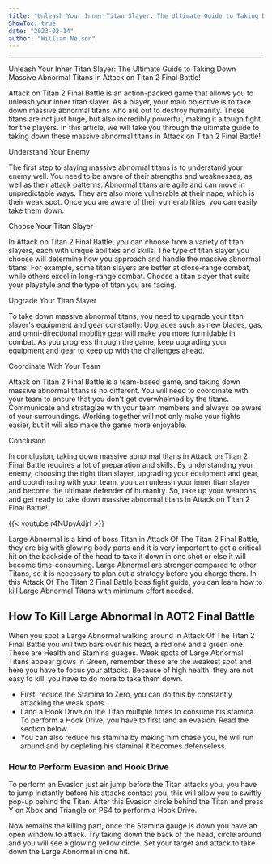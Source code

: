 ```yaml
---
title: "Unleash Your Inner Titan Slayer: The Ultimate Guide to Taking Down Massive Abnormal Titans in Attack on Titan 2 Final Battle!"
ShowToc: true 
date: "2023-02-14"
author: "William Nelson"
---
```

*****
Unleash Your Inner Titan Slayer: The Ultimate Guide to Taking Down Massive Abnormal Titans in Attack on Titan 2 Final Battle!

Attack on Titan 2 Final Battle is an action-packed game that allows you to unleash your inner titan slayer. As a player, your main objective is to take down massive abnormal titans who are out to destroy humanity. These titans are not just huge, but also incredibly powerful, making it a tough fight for the players. In this article, we will take you through the ultimate guide to taking down these massive abnormal titans in Attack on Titan 2 Final Battle!

Understand Your Enemy

The first step to slaying massive abnormal titans is to understand your enemy well. You need to be aware of their strengths and weaknesses, as well as their attack patterns. Abnormal titans are agile and can move in unpredictable ways. They are also more vulnerable at their nape, which is their weak spot. Once you are aware of their vulnerabilities, you can easily take them down.

Choose Your Titan Slayer

In Attack on Titan 2 Final Battle, you can choose from a variety of titan slayers, each with unique abilities and skills. The type of titan slayer you choose will determine how you approach and handle the massive abnormal titans. For example, some titan slayers are better at close-range combat, while others excel in long-range combat. Choose a titan slayer that suits your playstyle and the type of titan you are facing.

Upgrade Your Titan Slayer

To take down massive abnormal titans, you need to upgrade your titan slayer's equipment and gear constantly. Upgrades such as new blades, gas, and omni-directional mobility gear will make you more formidable in combat. As you progress through the game, keep upgrading your equipment and gear to keep up with the challenges ahead.

Coordinate With Your Team

Attack on Titan 2 Final Battle is a team-based game, and taking down massive abnormal titans is no different. You will need to coordinate with your team to ensure that you don't get overwhelmed by the titans. Communicate and strategize with your team members and always be aware of your surroundings. Working together will not only make your fights easier, but it will also make the game more enjoyable.

Conclusion

In conclusion, taking down massive abnormal titans in Attack on Titan 2 Final Battle requires a lot of preparation and skills. By understanding your enemy, choosing the right titan slayer, upgrading your equipment and gear, and coordinating with your team, you can unleash your inner titan slayer and become the ultimate defender of humanity. So, take up your weapons, and get ready to take down massive abnormal titans in Attack on Titan 2 Final Battle!

{{< youtube r4NUpyAdjrI >}} 



Large Abnormal is a kind of boss Titan in Attack Of The Titan 2 Final Battle, they are big with glowing body parts and it is very important to get a critical hit on the backside of the head to take it down in one shot or else it will become time-consuming. Large Abnormal are stronger compared to other Titans, so it is necessary to plan out a strategy before you charge them. In this Attack Of The Titan 2 Final Battle boss fight guide, you can learn how to kill Large Abnormal Titans with minimum effort needed.
 
## How To Kill Large Abnormal In AOT2 Final Battle
 
When you spot a Large Abnormal walking around in Attack Of The Titan 2 Final Battle you will two bars over his head, a red one and a green one. These are Health and Stamina guages. Weak spots of Large Abnormal Titans appear glows in Green, remember these are the weakest spot and here you have to focus your attacks. Because of high health, they are not easy to kill, you have to do more to take them down.
 
- First, reduce the Stamina to Zero, you can do this by constantly attacking the weak spots.
 - Land a Hook Drive on the Titan multiple times to consume his stamina. To perform a Hook Drive, you have to first land an evasion. Read the section below.
 - You can also reduce his stamina by making him chase you, he will run around and by depleting his staminal it becomes defenseless.

 
### How to Perform Evasion and Hook Drive
 
To perform an Evasion just air jump before the Titan attacks you, you have to jump instantly before his attacks contact you, this will allow you to swiftly pop-up behind the Titan. After this Evasion circle behind the Titan and press Y on Xbox and Triangle on PS4 to perform a Hook Drive.
 
Now remains the killing part, once the Stamina gauge is down you have an open window to attack. Try taking down the back of the head, circle around and you will see a glowing yellow circle. Set your target and attack to take down the Large Abnormal in one hit.




